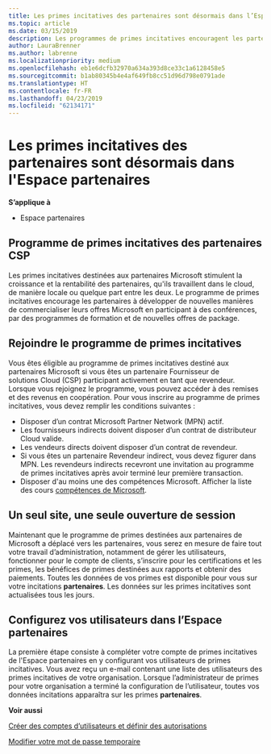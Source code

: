 ```yaml
---
title: Les primes incitatives des partenaires sont désormais dans l’Espace partenaires| Espace partenaires
ms.topic: article
ms.date: 03/15/2019
description: Les programmes de primes incitatives encouragent les partenaires à développer de nouvelles techniques de marketing, proposer des formations, etc.
author: LauraBrenner
ms.author: labrenne
ms.localizationpriority: medium
ms.openlocfilehash: eb1e6dcfb32970a634a393d8ce33c1a6128458e5
ms.sourcegitcommit: b1ab80345b4e4af649fb8cc51d96d798e0791ade
ms.translationtype: HT
ms.contentlocale: fr-FR
ms.lasthandoff: 04/23/2019
ms.locfileid: "62134171"
---
```

# <a name="partner-incentives-is-now-on-partner-center"></a>Les primes incitatives des partenaires sont désormais dans l'Espace partenaires 

**S’applique à**

-  Espace partenaires

## <a name="the-csp-partner-incentives-program"></a>Programme de primes incitatives des partenaires CSP

Les primes incitatives destinées aux partenaires Microsoft stimulent la croissance et la rentabilité des partenaires, qu'ils travaillent dans le cloud, de manière locale ou quelque part entre les deux. Le programme de primes incitatives encourage les partenaires à développer de nouvelles manières de commercialiser leurs offres Microsoft en participant à des conférences, par des programmes de formation et de nouvelles offres de package. 

## <a name="qualify-for-the-incentives-program"></a>Rejoindre le programme de primes incitatives

Vous êtes éligible au programme de primes incitatives destiné aux partenaires Microsoft si vous êtes un partenaire Fournisseur de solutions Cloud (CSP) participant activement en tant que revendeur.
Lorsque vous rejoignez le programme, vous pouvez accéder à des remises et des revenus en coopération. Pour vous inscrire au programme de primes incitatives, vous devez remplir les conditions suivantes : 
- Disposer d’un contrat Microsoft Partner Network (MPN) actif.  
- Les fournisseurs indirects doivent disposer d’un contrat de distributeur Cloud valide.
- Les vendeurs directs doivent disposer d’un contrat de revendeur.
- Si vous êtes un partenaire Revendeur indirect, vous devez figurer dans MPN. Les revendeurs indirects recevront une invitation au programme de primes incitatives après avoir terminé leur première transaction. 
- Disposer d'au moins une des compétences Microsoft. Afficher la liste des cours [compétences de Microsoft](competencies.md).

## <a name="one-site-one-log-on"></a>Un seul site, une seule ouverture de session

Maintenant que le programme de primes destinées aux partenaires de Microsoft a déplacé vers les partenaires, vous serez en mesure de faire tout votre travail d’administration, notamment de gérer les utilisateurs, fonctionner pour le compte de clients, s’inscrire pour les certifications et les primes, les bénéfices de primes destinées aux rapports et obtenir des paiements. Toutes les données de vos primes est disponible pour vous sur votre incitations **partenaires**. Les données sur les primes incitatives sont actualisées tous les jours.
 
## <a name="set-your-users-up-in-partner-center"></a>Configurez vos utilisateurs dans l’Espace partenaires
 
La première étape consiste à compléter votre compte de primes incitatives de l'Espace partenaires en y configurant vos utilisateurs de primes incitatives. Vous avez reçu un e-mail contenant une liste des utilisateurs des primes incitatives de votre organisation. Lorsque l’administrateur de primes pour votre organisation a terminé la configuration de l’utilisateur, toutes vos données incitations apparaîtra sur les primes **partenaires**.

**Voir aussi**

[Créer des comptes d’utilisateurs et définir des autorisations](create-user-accounts-and-set-permissions.md)

[Modifier votre mot de passe temporaire](change-your-temporary-password.md)

